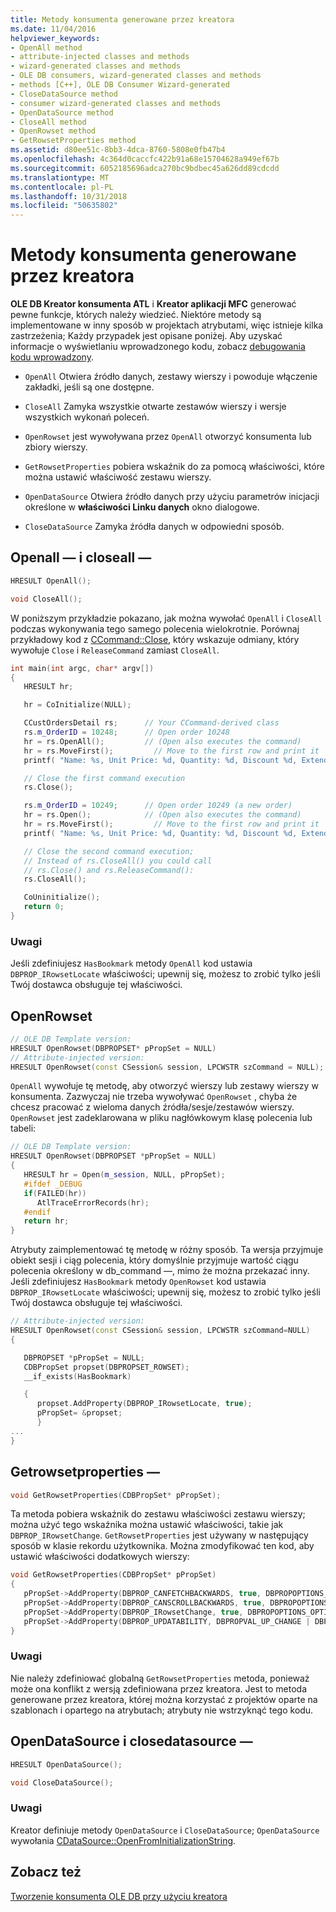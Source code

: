 ```yaml
---
title: Metody konsumenta generowane przez kreatora
ms.date: 11/04/2016
helpviewer_keywords:
- OpenAll method
- attribute-injected classes and methods
- wizard-generated classes and methods
- OLE DB consumers, wizard-generated classes and methods
- methods [C++], OLE DB Consumer Wizard-generated
- CloseDataSource method
- consumer wizard-generated classes and methods
- OpenDataSource method
- CloseAll method
- OpenRowset method
- GetRowsetProperties method
ms.assetid: d80ee51c-8bb3-4dca-8760-5808e0fb47b4
ms.openlocfilehash: 4c364d0caccfc422b91a68e15704628a949ef67b
ms.sourcegitcommit: 6052185696adca270bc9bdbec45a626dd89cdcdd
ms.translationtype: MT
ms.contentlocale: pl-PL
ms.lasthandoff: 10/31/2018
ms.locfileid: "50635802"
---
```

# <a name="consumer-wizard-generated-methods"></a>Metody konsumenta generowane przez kreatora

**OLE DB Kreator konsumenta ATL** i **Kreator aplikacji MFC** generować pewne funkcje, których należy wiedzieć. Niektóre metody są implementowane w inny sposób w projektach atrybutami, więc istnieje kilka zastrzeżenia; Każdy przypadek jest opisane poniżej. Aby uzyskać informacje o wyświetlaniu wprowadzonego kodu, zobacz [debugowania kodu wprowadzony](/visualstudio/debugger/how-to-debug-injected-code).

- `OpenAll` Otwiera źródło danych, zestawy wierszy i powoduje włączenie zakładki, jeśli są one dostępne.

- `CloseAll` Zamyka wszystkie otwarte zestawów wierszy i wersje wszystkich wykonań poleceń.

- `OpenRowset` jest wywoływana przez `OpenAll` otworzyć konsumenta lub zbiory wierszy.

- `GetRowsetProperties` pobiera wskaźnik do za pomocą właściwości, które można ustawić właściwość zestawu wierszy.

- `OpenDataSource` Otwiera źródło danych przy użyciu parametrów inicjacji określone w **właściwości Linku danych** okno dialogowe.

- `CloseDataSource` Zamyka źródła danych w odpowiedni sposób.

## <a name="openall-and-closeall"></a>Openall — i closeall —

```cpp
HRESULT OpenAll(); 

void CloseAll();
```

W poniższym przykładzie pokazano, jak można wywołać `OpenAll` i `CloseAll` podczas wykonywania tego samego polecenia wielokrotnie. Porównaj przykładowy kod z [CCommand::Close](../../data/oledb/ccommand-close.md), który wskazuje odmiany, który wywołuje `Close` i `ReleaseCommand` zamiast `CloseAll`.

```cpp
int main(int argc, char* argv[])
{
   HRESULT hr;

   hr = CoInitialize(NULL);

   CCustOrdersDetail rs;      // Your CCommand-derived class
   rs.m_OrderID = 10248;      // Open order 10248
   hr = rs.OpenAll();         // (Open also executes the command)
   hr = rs.MoveFirst();         // Move to the first row and print it
   printf( "Name: %s, Unit Price: %d, Quantity: %d, Discount %d, Extended Price %d\n", rs.m_ProductName, rs.m_UnitPrice.int64, rs.m_Quantity, rs.m_Discount, rs.m_ExtendedPrice.int64 );

   // Close the first command execution
   rs.Close();

   rs.m_OrderID = 10249;      // Open order 10249 (a new order)
   hr = rs.Open();            // (Open also executes the command)
   hr = rs.MoveFirst();         // Move to the first row and print it
   printf( "Name: %s, Unit Price: %d, Quantity: %d, Discount %d, Extended Price %d\n", rs.m_ProductName, rs.m_UnitPrice.int64, rs.m_Quantity, rs.m_Discount, rs.m_ExtendedPrice.int64 );

   // Close the second command execution;
   // Instead of rs.CloseAll() you could call
   // rs.Close() and rs.ReleaseCommand():
   rs.CloseAll();

   CoUninitialize();
   return 0;
}
```

### <a name="remarks"></a>Uwagi

Jeśli zdefiniujesz `HasBookmark` metody `OpenAll` kod ustawia `DBPROP_IRowsetLocate` właściwości; upewnij się, możesz to zrobić tylko jeśli Twój dostawca obsługuje tej właściwości.

## <a name="openrowset"></a>OpenRowset

```cpp
// OLE DB Template version: 
HRESULT OpenRowset(DBPROPSET* pPropSet = NULL)
// Attribute-injected version:
HRESULT OpenRowset(const CSession& session, LPCWSTR szCommand = NULL);
```

`OpenAll` wywołuje tę metodę, aby otworzyć wierszy lub zestawy wierszy w konsumenta. Zazwyczaj nie trzeba wywoływać `OpenRowset` , chyba że chcesz pracować z wieloma danych źródła/sesje/zestawów wierszy. `OpenRowset` jest zadeklarowana w pliku nagłówkowym klasę polecenia lub tabeli:

```cpp
// OLE DB Template version:
HRESULT OpenRowset(DBPROPSET *pPropSet = NULL)
{
   HRESULT hr = Open(m_session, NULL, pPropSet);
   #ifdef _DEBUG
   if(FAILED(hr))
      AtlTraceErrorRecords(hr);
   #endif
   return hr;
}
```

Atrybuty zaimplementować tę metodę w różny sposób. Ta wersja przyjmuje obiekt sesji i ciąg polecenia, który domyślnie przyjmuje wartość ciągu polecenia określony w db_command —, mimo że można przekazać inny. Jeśli zdefiniujesz `HasBookmark` metody `OpenRowset` kod ustawia `DBPROP_IRowsetLocate` właściwości; upewnij się, możesz to zrobić tylko jeśli Twój dostawca obsługuje tej właściwości.

```cpp
// Attribute-injected version:
HRESULT OpenRowset(const CSession& session, LPCWSTR szCommand=NULL)
{

   DBPROPSET *pPropSet = NULL;
   CDBPropSet propset(DBPROPSET_ROWSET);
   __if_exists(HasBookmark)

   {
      propset.AddProperty(DBPROP_IRowsetLocate, true);
      pPropSet= &propset;
      }
...
}
```

## <a name="getrowsetproperties"></a>Getrowsetproperties —

```cpp
void GetRowsetProperties(CDBPropSet* pPropSet);
```

Ta metoda pobiera wskaźnik do zestawu właściwości zestawu wierszy; można użyć tego wskaźnika można ustawić właściwości, takie jak `DBPROP_IRowsetChange`. `GetRowsetProperties` jest używany w następujący sposób w klasie rekordu użytkownika. Można zmodyfikować ten kod, aby ustawić właściwości dodatkowych wierszy:

```cpp
void GetRowsetProperties(CDBPropSet* pPropSet)
{
   pPropSet->AddProperty(DBPROP_CANFETCHBACKWARDS, true, DBPROPOPTIONS_OPTIONAL);
   pPropSet->AddProperty(DBPROP_CANSCROLLBACKWARDS, true, DBPROPOPTIONS_OPTIONAL);
   pPropSet->AddProperty(DBPROP_IRowsetChange, true, DBPROPOPTIONS_OPTIONAL);
   pPropSet->AddProperty(DBPROP_UPDATABILITY, DBPROPVAL_UP_CHANGE | DBPROPVAL_UP_INSERT | DBPROPVAL_UP_DELETE);
}
```

### <a name="remarks"></a>Uwagi

Nie należy zdefiniować globalną `GetRowsetProperties` metoda, ponieważ może ona konflikt z wersją zdefiniowana przez kreatora. Jest to metoda generowane przez kreatora, której można korzystać z projektów oparte na szablonach i opartego na atrybutach; atrybuty nie wstrzyknąć tego kodu.

## <a name="opendatasource-and-closedatasource"></a>OpenDataSource i closedatasource —

```cpp
HRESULT OpenDataSource(); 

void CloseDataSource();
```

### <a name="remarks"></a>Uwagi

Kreator definiuje metody `OpenDataSource` i `CloseDataSource`; `OpenDataSource` wywołania [CDataSource::OpenFromInitializationString](../../data/oledb/cdatasource-openfrominitializationstring.md).

## <a name="see-also"></a>Zobacz też

[Tworzenie konsumenta OLE DB przy użyciu kreatora](../../data/oledb/creating-an-ole-db-consumer-using-a-wizard.md)
